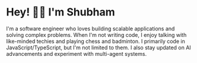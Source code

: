 # Hey! 👋🏼 I'm Shubham  

I'm a software engineer who loves building scalable applications and solving complex problems. When I'm not writing code, I enjoy talking with like-minded techies and playing chess and badminton. I primarily code in JavaScript/TypeScript, but I'm not limited to them. I also stay updated on AI advancements and experiment with multi-agent systems.
